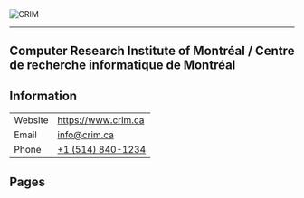 <img src="https://www.crim.ca/wp-content/uploads/2020/10/logo-color-300x61.png" alt="CRIM"/>

---
Computer Research Institute of Montréal / Centre de recherche informatique de Montréal
---

## Information

<table>
    <tr>
        <td>Website</td>
        <td><a href="https://www.crim.ca">https://www.crim.ca</a></td>
    </tr>
    <tr>
        <td>Email</td>
        <td><a href="mailto:info@crim.ca">info@crim.ca</a></td>
    </tr>
    <tr>
        <td>Phone</td>
        <td><a href="tel:+15148401234">+1 (514) 840-1234</a></td>
    </tr>
</table>

## Pages
